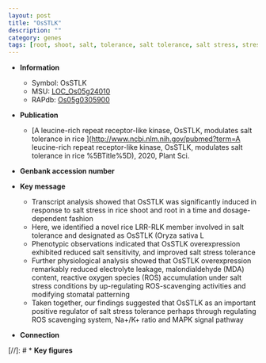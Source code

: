 ```yaml
---
layout: post
title: "OsSTLK"
description: ""
category: genes
tags: [root, shoot, salt, tolerance, salt tolerance, salt stress, stress, stomatal, reactive oxygen species, stress tolerance, Salt Sensitivity]
---
```


* **Information**  
    + Symbol: OsSTLK  
    + MSU: [LOC_Os05g24010](http://rice.uga.edu/cgi-bin/ORF_infopage.cgi?orf=LOC_Os05g24010)  
    + RAPdb: [Os05g0305900](https://rapdb.dna.affrc.go.jp/locus/?name=Os05g0305900)  

* **Publication**  
    + [A leucine-rich repeat receptor-like kinase, OsSTLK, modulates salt tolerance in rice ](http://www.ncbi.nlm.nih.gov/pubmed?term=A leucine-rich repeat receptor-like kinase, OsSTLK, modulates salt tolerance in rice %5BTitle%5D), 2020, Plant Sci.

* **Genbank accession number**  

* **Key message**  
    + Transcript analysis showed that OsSTLK was significantly induced in response to salt stress in rice shoot and root in a time and dosage-dependent fashion
    + Here, we identified a novel rice LRR-RLK member involved in salt tolerance and designated as OsSTLK (Oryza sativa L
    + Phenotypic observations indicated that OsSTLK overexpression exhibited reduced salt sensitivity, and improved salt stress tolerance
    + Further physiological analysis showed that OsSTLK overexpression remarkably reduced electrolyte leakage, malondialdehyde (MDA) content, reactive oxygen species (ROS) accumulation under salt stress conditions by up-regulating ROS-scavenging activities and modifying stomatal patterning
    + Taken together, our findings suggested that OsSTLK as an important positive regulator of salt stress tolerance perhaps through regulating ROS scavenging system, Na+/K+ ratio and MAPK signal pathway

* **Connection**  

[//]: # * **Key figures**  


